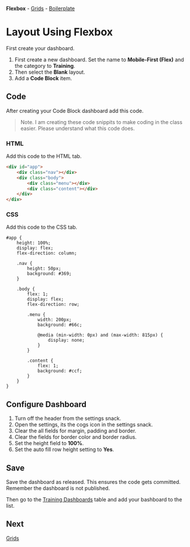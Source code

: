 **Flexbox** - [Grids](/encompass/grids) - [Boilerplate](/encompass/boilerplate)

# Layout Using Flexbox
First create your dashboard.

1. First create a new dashboard. Set the name to **Mobile-First (Flex)** and the category to **Training**.
2. Then select the **Blank** layout.
3. Add a **Code Block** item.

## Code
After creating your Code Block dashboard add this code.

> Note. I am creating these code snippits to make coding in the class easier. Please understand what this code does.

### HTML
Add this code to the HTML tab.

```html
<div id="app">
    <div class="nav"></div>
    <div class="body">
        <div class="menu"></div>
        <div class="content"></div>
    </div>
</div>
```

### CSS
Add this code to the CSS tab.

```less
#app {
    height: 100%;
    display: flex;
    flex-direction: column;

    .nav {
        height: 50px;
        background: #369;
    }

    .body {
        flex: 1;
        display: flex;
        flex-direction: row;

        .menu {
            width: 200px;
            background: #66c;

            @media (min-width: 0px) and (max-width: 815px) {
                display: none;
            }
        }

        .content {
            flex: 1;
            background: #ccf;
        }
    }
}
```

## Configure Dashboard
1. Turn off the header from the settings snack.
2. Open the settings, its the cogs icon in the settings snack.
3. Clear the all fields for margin, padding and border.
4. Clear the fields for border color and border radius.
5. Set the height field to **100%**.
6. Set the auto fill row height setting to **Yes**.

## Save
Save the dashboard as released. This ensures the code gets committed. Remember the dashboard is not published.

Then go to the [Training Dashboards](https://support.encompass8.com/Home?DashboardID=100100&TableName=ZZ_TrainingDashboards) table and add your bashboard to the list.

## Next
[Grids](/encompass/grids)
